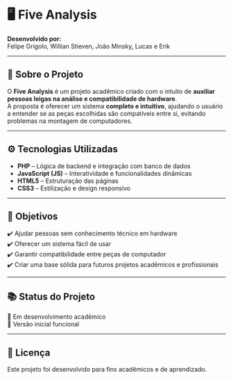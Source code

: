 # 🖥️ Five Analysis  

**Desenvolvido por:**  
Felipe Grigolo, Willian Stieven, João Minsky, Lucas e Erik  

---

## 📌 Sobre o Projeto  
O **Five Analysis** é um projeto acadêmico criado com o intuito de **auxiliar pessoas leigas na análise e compatibilidade de hardware**.  
A proposta é oferecer um sistema **completo e intuitivo**, ajudando o usuário a entender se as peças escolhidas são compatíveis entre si, evitando problemas na montagem de computadores.  

---

## ⚙️ Tecnologias Utilizadas  
- **PHP** – Lógica de backend e integração com banco de dados  
- **JavaScript (JS)** – Interatividade e funcionalidades dinâmicas  
- **HTML5** – Estruturação das páginas  
- **CSS3** – Estilização e design responsivo  

---

## 🎯 Objetivos  
✔️ Ajudar pessoas sem conhecimento técnico em hardware  
✔️ Oferecer um sistema fácil de usar  
✔️ Garantir compatibilidade entre peças de computador  
✔️ Criar uma base sólida para futuros projetos acadêmicos e profissionais  

---

## 📚 Status do Projeto  
🔹 Em desenvolvimento acadêmico  
🔹 Versão inicial funcional  

---

## 📝 Licença  
Este projeto foi desenvolvido para fins acadêmicos e de aprendizado.  
